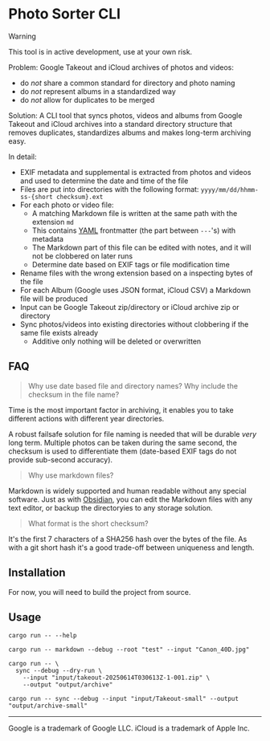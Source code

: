 # Photo Sorter CLI

> [!WARNING]
> This tool is in active development, use at your own risk.

Problem: Google Takeout and iCloud archives of photos and videos:
- do _not_ share a common standard for directory and photo naming
- do _not_ represent albums in a standardized way
- do _not_ allow for duplicates to be merged

Solution: A CLI tool that syncs photos, videos and albums from Google Takeout and iCloud archives
into a standard directory structure that removes duplicates, standardizes albums and makes long-term archiving easy.

In detail:
- EXIF metadata and supplemental is extracted from photos and videos and used to determine the date and time of the file
- Files are put into directories with the following format: `yyyy/mm/dd/hhmm-ss-{short checksum}.ext`
- For each photo or video file:
  - A matching Markdown file is written at the same path with the extension `md`
  - This contains [YAML](https://en.wikipedia.org/wiki/YAML) frontmatter (the part between `---`'s) with metadata
  - The Markdown part of this file can be edited with notes, and it will not be clobbered on later runs
  - Determine date based on EXIF tags or file modification time
- Rename files with the wrong extension based on a inspecting bytes of the file
- For each Album (Google uses JSON format, iCloud CSV) a Markdown file will be produced
- Input can be Google Takeout zip/directory or iCloud archive zip or directory
- Sync photos/videos into existing directories without clobbering if the same file exists already
  - Additive only nothing will be deleted or overwritten

## FAQ

> Why use date based file and directory names? Why include the checksum in the file name?

Time is the most important factor in archiving, it enables you to take different actions with different year 
directories. 

A robust failsafe solution for file naming is needed that will be durable _very_ long term. Multiple photos can be 
taken during the same second, the checksum is used to differentiate them (date-based EXIF tags do not provide sub-second accuracy).

> Why use markdown files?

Markdown is widely supported and human readable without any special software. Just as with
[Obsidian](https://obsidian.md/), you can edit the Markdown files with any text editor, or backup the directoryies to 
any storage solution.

> What format is the short checksum?

It's the first 7 characters of a SHA256 hash over the bytes of the file. As with a git short hash it's a good trade-off
between uniqueness and length.

## Installation

For now, you will need to build the project from source.

## Usage

```shell
cargo run -- --help
```

```shell
cargo run -- markdown --debug --root "test" --input "Canon_40D.jpg"
```

```shell
cargo run -- \
  sync --debug --dry-run \
    --input "input/takeout-20250614T030613Z-1-001.zip" \
    --output "output/archive"
```

```shell
cargo run -- sync --debug --input "input/Takeout-small" --output "output/archive-small"
```


---

Google is a trademark of Google LLC. iCloud is a trademark of Apple Inc.